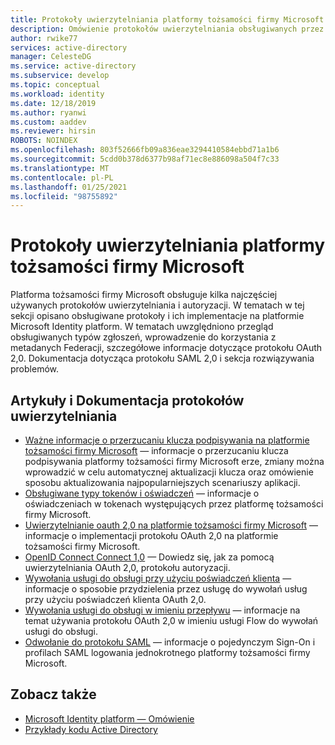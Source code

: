 ```yaml
---
title: Protokoły uwierzytelniania platformy tożsamości firmy Microsoft
description: Omówienie protokołów uwierzytelniania obsługiwanych przez platformę tożsamości firmy Microsoft
author: rwike77
services: active-directory
manager: CelesteDG
ms.service: active-directory
ms.subservice: develop
ms.topic: conceptual
ms.workload: identity
ms.date: 12/18/2019
ms.author: ryanwi
ms.custom: aaddev
ms.reviewer: hirsin
ROBOTS: NOINDEX
ms.openlocfilehash: 803f52666fb09a836eae3294410584ebbd71a1b6
ms.sourcegitcommit: 5cdd0b378d6377b98af71ec8e886098a504f7c33
ms.translationtype: MT
ms.contentlocale: pl-PL
ms.lasthandoff: 01/25/2021
ms.locfileid: "98755892"
---
```

# <a name="microsoft-identity-platform-authentication-protocols"></a>Protokoły uwierzytelniania platformy tożsamości firmy Microsoft

Platforma tożsamości firmy Microsoft obsługuje kilka najczęściej używanych protokołów uwierzytelniania i autoryzacji. W tematach w tej sekcji opisano obsługiwane protokoły i ich implementacje na platformie Microsoft Identity platform. W tematach uwzględniono przegląd obsługiwanych typów zgłoszeń, wprowadzenie do korzystania z metadanych Federacji, szczegółowe informacje dotyczące protokołu OAuth 2,0. Dokumentacja dotycząca protokołu SAML 2,0 i sekcja rozwiązywania problemów.

## <a name="authentication-protocols-articles-and-reference"></a>Artykuły i Dokumentacja protokołów uwierzytelniania

* [Ważne informacje o przerzucaniu klucza podpisywania na platformie tożsamości firmy Microsoft](active-directory-signing-key-rollover.md) — informacje o przerzucaniu klucza podpisywania platformy tożsamości firmy Microsoft erze, zmiany można wprowadzić w celu automatycznej aktualizacji klucza oraz omówienie sposobu aktualizowania najpopularniejszych scenariuszy aplikacji.
* [Obsługiwane typy tokenów i oświadczeń](id-tokens.md) — informacje o oświadczeniach w tokenach występujących przez platformę tożsamości firmy Microsoft.
* [Uwierzytelnianie oauth 2,0 na platformie tożsamości firmy Microsoft](v2-oauth2-auth-code-flow.md) — informacje o implementacji protokołu OAuth 2,0 na platformie tożsamości firmy Microsoft.
* [OpenID Connect Connect 1,0](v2-protocols-oidc.md) — Dowiedz się, jak za pomocą uwierzytelniania OAuth 2,0, protokołu autoryzacji.
* [Wywołania usługi do obsługi przy użyciu poświadczeń klienta](v2-oauth2-client-creds-grant-flow.md) — informacje o sposobie przydzielenia przez usługę do wywołań usług przy użyciu poświadczeń klienta OAuth 2,0.
* [Wywołania usługi do obsługi w imieniu przepływu](v2-oauth2-on-behalf-of-flow.md) — informacje na temat używania protokołu OAuth 2,0 w imieniu usługi Flow do wywołań usługi do obsługi.
* [Odwołanie do protokołu SAML](active-directory-saml-protocol-reference.md) — informacje o pojedynczym Sign-On i profilach SAML logowania jednokrotnego platformy tożsamości firmy Microsoft.

## <a name="see-also"></a>Zobacz także

* [Microsoft Identity platform — Omówienie](v2-overview.md)
* [Przykłady kodu Active Directory](sample-v2-code.md)
